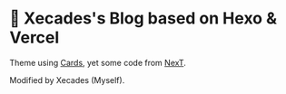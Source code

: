# 🔮 Xecades's Blog based on Hexo & Vercel

Theme using [Cards](https://github.com/ChrAlpha/hexo-theme-cards), yet some code from [NexT](https://theme-next.js.org/).

Modified by Xecades (Myself).
